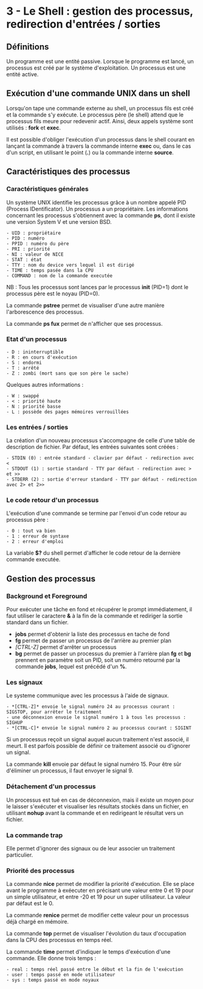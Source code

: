 # 3 - Le Shell : gestion des processus, redirection d'entrées / sorties

## Définitions
Un programme est une entité passive. Lorsque le programme est lancé, un processus est créé par le système d'exploitation. Un processus est une entité active.

## Exécution d'une commande UNIX dans un shell
Lorsqu'on tape une commande externe au shell, un processus fils est créé et la commande s'y exécute. Le processus père (le shell) attend que le processus fils meure pour redevenir actif. Ainsi, deux appels système sont utilisés : **fork** et **exec**.

Il est possible d'obliger l'exécution d'un processus dans le shell courant en lançant la commande à travers la commande interne **exec** ou, dans le cas d'un script, en utilisant le point (**.**) ou la commande interne **source**.

## Caractéristiques des processus

### Caractéristiques générales
Un système UNIX identifie les processus grâce à un nombre appelé PID (Process IDentificator). Un processus a un propriétaire. Les informations concernant les processus s'obtiennent avec la commande **ps**, dont il existe une version System V et une version BSD.

	- UID : propriétaire
	- PID : numéro
	- PPID : numéro du père
	- PRI : priorité
	- NI : valeur de NICE
	- STAT : état
	- TTY : nom du device vers lequel il est dirigé
	- TIME : temps pasée dans la CPU
	- COMMAND : nom de la commande executée

NB : Tous les processus sont lances par le processus **init** (PID=1) dont le processus père est le noyau (PID=0).

La commande **pstree** permet de visualiser d'une autre manière l'arborescence des processus.

La commande **ps fux** permet de n'afficher que ses processus.

### Etat d'un processus

	- D : ininterruptible
	- R : en cours d'exécution
	- S : endormi
	- T : arrêté
	- Z : zombi (mort sans que son père le sache)

Quelques autres informations :

	- W : swappé
	- < : priorité haute
	- N : priorité basse
	- L : possède des pages mémoires verrouillées

### Les entrées / sorties
La création d'un nouveau processus s'accompagne de celle d'une table de description de fichier. Par défaut, les entrées suivantes sont créées :

	- STDIN (0) : entrée standard - clavier par défaut - redirection avec <
	- STDOUT (1) : sortie standard - TTY par défaut - redirection avec > et >>
	- STDERR (2) : sortie d'erreur standard - TTY par défaut - redirection avec 2> et 2>>

### Le code retour d'un processus
L'exécution d'une commande se termine par l'envoi d'un code retour au processus père :

	- 0 : tout va bien
	- 1 : erreur de syntaxe
	- 2 : erreur d'emploi

La variable **$?** du shell permet d'afficher le code retour de la dernière commande executée.

## Gestion des processus

### Background et Foreground
Pour exécuter une tâche en fond et récupérer le prompt immédiatement, il faut utiliser le caractere **&** à la fin de la commande et rediriger la sortie standard dans un fichier.
- **jobs** permet d'obtenir la liste des processus en tache de fond
- **fg** permet de passer un processus de l'arrière au premier plan
- *[CTRL-Z]* permet d'arrêter un processus
- **bg** permet de passer un processus du premier à l'arrière plan
**fg** et **bg** prennent en paramètre soit un PID, soit un numéro retourné par la commande **jobs**, lequel est précédé d'un **%**.

### Les signaux
Le systeme communique avec les processus à l'aide de signaux.

	- *[CTRL-Z]* envoie le signal numéro 24 au processus courant : SIGSTOP, pour arrêter le traitement
	- une déconnexion envoie le signal numéro 1 à tous les processus : SIGHUP
	- *[CTRL-C]* envoie le signal numéro 2 au processus courant : SIGINT

Si un processus reçoit un signal auquel aucun traitement n'est associé, il meurt. Il est parfois possible de définir ce traitement associé ou d'ignorer un signal.

La commande **kill** envoie par défaut le signal numéro 15. Pour être sûr d'éliminer un processus, il faut envoyer le signal 9.

### Détachement d'un processus
Un processus est tué en cas de déconnexion, mais il existe un moyen pour le laisser s'exécuter et visualiser les résultats stockés dans un fichier, en utilisant **nohup** avant la commande et en redirigeant le résultat vers un fichier.

### La commande **trap**
Elle permet d'ignorer des signaux ou de leur associer un traitement particulier.

### Priorité des processus
La commande **nice** permet de modifier la priorité d'exécution. Elle se place avant le programme à exéecuter en précisant une valeur entre 0 et 19 pour un simple utilisateur, et entre -20 et 19 pour un super utilisateur. La valeur par défaut est le 0.

La commande **renice** permet de modifier cette valeur pour un processus déjà chargé en mémoire.

La commande **top** permet de visualiser l'évolution du taux d'occupation dans la CPU des processus en temps réel.

La commande **time** permet d'indiquer le temps d'exécution d'une commande. Elle donne trois temps :

	- real : temps réel passé entre le début et la fin de l'exécution
	- user : temps passé en mode utilisateur
	- sys : temps passé en mode noyaux

